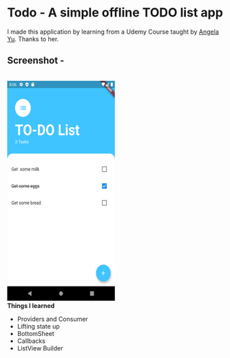 <h1>Todo - A simple offline TODO list app</h1>
I made this application by learning from a Udemy Course taught by <a href="https://github.com/angelabauer"> Angela Yu</a>. Thanks to her.
<br>


<h2> Screenshot -</h2><br>
<div>
<img src="Screenshot.png" width=250, height=512, style="display:inline-block;">
</div>
<b>Things I learned</b><br>
<ul>
<li> Providers and Consumer
<li> Lifting state up
<li> BottomSheet
<li> Callbacks
<li> ListView Builder
</ul>



